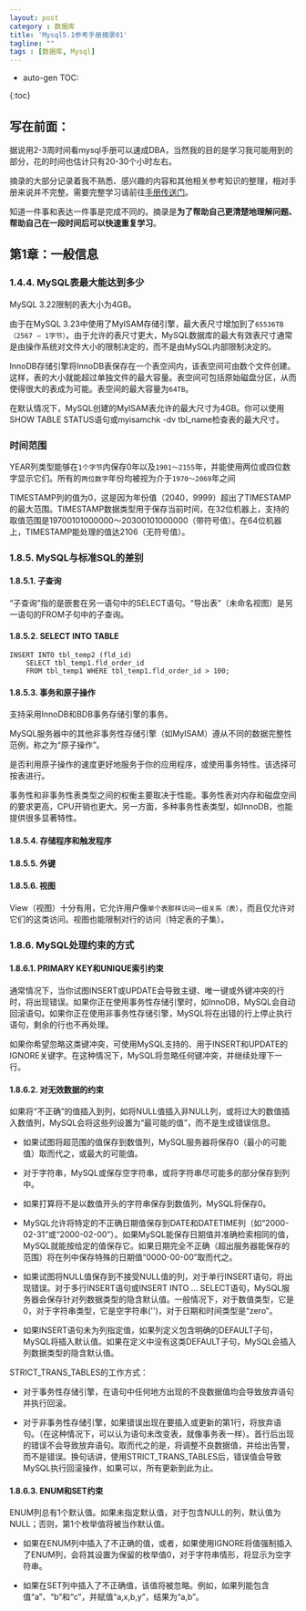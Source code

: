 ```yaml
---
layout: post
category : 数据库
title: 'Mysql5.1参考手册摘录01'
tagline: ""
tags : [数据库, Mysql]
---
```


* auto-gen TOC:

{:toc}

## 写在前面：

据说用2-3周时间看mysql手册可以速成DBA，当然我的目的是学习我可能用到的部分，花的时间也估计只有20-30个小时左右。

摘录的大部分记录着我不熟悉、感兴趣的内容和其他相关参考知识的整理，相对手册来说并不完整。需要完整学习请前往[手册传送门](http://dev.mysql.com/doc/refman/5.1/zh/)。

知道一件事和表达一件事是完成不同的。摘录是**为了帮助自己更清楚地理解问题、帮助自己在一段时间后可以快速重复学习**。

## 第1章：一般信息

### 1.4.4. MySQL表最大能达到多少

MySQL 3.22限制的表大小为4GB。

由于在MySQL 3.23中使用了MyISAM存储引擎，最大表尺寸增加到了`65536TB（2567 – 1字节）`。由于允许的表尺寸更大，MySQL数据库的最大有效表尺寸通常是由操作系统对文件大小的限制决定的，而不是由MySQL内部限制决定的。

<!--break-->

InnoDB存储引擎将InnoDB表保存在一个表空间内，该表空间可由数个文件创建。这样，表的大小就能超过单独文件的最大容量。表空间可包括原始磁盘分区，从而使得很大的表成为可能。表空间的最大容量为`64TB`。

在默认情况下，MySQL创建的MyISAM表允许的最大尺寸为4GB。你可以使用SHOW TABLE STATUS语句或myisamchk -dv tbl_name检查表的最大尺寸。

### 时间范围

YEAR列类型能够在`1个字节`内保存0年以及`1901～2155`年，并能使用两位或四位数字显示它们。所有的`两位数字`年份均被视为介于`1970～2069`年之间

TIMESTAMP列的值为0，这是因为年份值（2040，9999）超出了TIMESTAMP的最大范围。TIMESTAMP数据类型用于保存当前时间，在32位机器上，支持的取值范围是19700101000000～20300101000000（带符号值）。在64位机器上，TIMESTAMP能处理的值达2106（无符号值）。

### 1.8.5. MySQL与标准SQL的差别

#### 1.8.5.1. 子查询

“子查询”指的是嵌套在另一语句中的SELECT语句。“导出表”（未命名视图）是另一语句的FROM子句中的子查询。

#### 1.8.5.2. SELECT INTO TABLE

	INSERT INTO tbl_temp2 (fld_id)
	    SELECT tbl_temp1.fld_order_id
	    FROM tbl_temp1 WHERE tbl_temp1.fld_order_id > 100;

#### 1.8.5.3. 事务和原子操作

支持采用InnoDB和BDB事务存储引擎的事务。

MySQL服务器中的其他非事务性存储引擎（如MyISAM）遵从不同的数据完整性范例，称之为“原子操作”。

是否利用原子操作的速度更好地服务于你的应用程序，或使用事务特性。该选择可按表进行。

事务性和非事务性表类型之间的权衡主要取决于性能。事务性表对内存和磁盘空间的要求更高，CPU开销也更大。另一方面，多种事务性表类型，如InnoDB，也能提供很多显著特性。

#### 1.8.5.4. 存储程序和触发程序

#### 1.8.5.5. 外键

#### 1.8.5.6. 视图

View（视图）十分有用，它允许用户像`单个表那样访问一组关系（表）`，而且仅允许对它们的这类访问。视图也能限制对行的访问（特定表的子集）。

### 1.8.6. MySQL处理约束的方式

#### 1.8.6.1. PRIMARY KEY和UNIQUE索引约束

通常情况下，当你试图INSERT或UPDATE会导致主键、唯一键或外键冲突的行时，将出现错误。如果你正在使用事务性存储引擎时，如InnoDB，MySQL会自动回滚语句。如果你正在使用非事务性存储引擎，MySQL将在出错的行上停止执行语句，剩余的行也不再处理。

如果你希望忽略这类键冲突，可使用MySQL支持的、用于INSERT和UPDATE的IGNORE关键字。在这种情况下，MySQL将忽略任何键冲突，并继续处理下一行。

#### 1.8.6.2. 对无效数据的约束

如果将“不正确”的值插入到列，如将NULL值插入非NULL列，或将过大的数值插入数值列，MySQL会将这些列设置为“最可能的值”，而不是生成错误信息。

- 如果试图将超范围的值保存到数值列，MySQL服务器将保存0（最小的可能值）取而代之，或最大的可能值。

- 对于字符串，MySQL或保存空字符串，或将字符串尽可能多的部分保存到列中。

- 如果打算将不是以数值开头的字符串保存到数值列，MySQL将保存0。

- MySQL允许将特定的不正确日期值保存到DATE和DATETIME列（如“2000-02-31”或“2000-02-00”）。如果MySQL能保存日期值并准确检索相同的值，MySQL就能按给定的值保存它。如果日期完全不正确（超出服务器能保存的范围）将在列中保存特殊的日期值“0000-00-00”取而代之。

- 如果试图将NULL值保存到不接受NULL值的列，对于单行INSERT语句，将出现错误。对于多行INSERT语句或INSERT INTO ... SELECT语句，MySQL服务器会保存针对列数据类型的隐含默认值。一般情况下，对于数值类型，它是0，对于字符串类型，它是空字符串('')，对于日期和时间类型是“zero”。

- 如果INSERT语句未为列指定值，如果列定义包含明确的DEFAULT子句，MySQL将插入默认值。如果在定义中没有这类DEFAULT子句，MySQL会插入列数据类型的隐含默认值。

STRICT_TRANS_TABLES的工作方式：

-  对于事务性存储引擎，在语句中任何地方出现的不良数据值均会导致放弃语句并执行回滚。

- 对于非事务性存储引擎，如果错误出现在要插入或更新的第1行，将放弃语句。（在这种情况下，可以认为语句未改变表，就像事务表一样）。首行后出现的错误不会导致放弃语句。取而代之的是，将调整不良数据值，并给出告警，而不是错误。换句话讲，使用STRICT_TRANS_TABLES后，错误值会导致MySQL执行回滚操作，如果可以，所有更新到此为止。

#### 1.8.6.3. ENUM和SET约束

ENUM列总有1个默认值。如果未指定默认值，对于包含NULL的列，默认值为NULL；否则，第1个枚举值将被当作默认值。

- 如果在ENUM列中插入了不正确的值，或者，如果使用IGNORE将值强制插入了ENUM列，会将其设置为保留的枚举值0，对于字符串情形，将显示为空字符串。

- 如果在SET列中插入了不正确值，该值将被忽略。例如，如果列能包含值“a”、“b”和“c”，并赋值“a,x,b,y”，结果为“a,b”。

